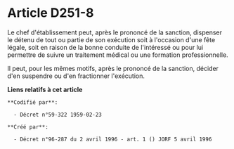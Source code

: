 # Article D251-8

Le chef d'établissement peut, après le prononcé de la sanction, dispenser le détenu de tout ou partie de son exécution soit à
l'occasion d'une fête légale, soit en raison de la bonne conduite de l'intéressé ou pour lui permettre de suivre un
traitement médical ou une formation professionnelle.

Il peut, pour les mêmes motifs, après le prononcé de la sanction, décider d'en suspendre ou d'en fractionner l'exécution.

**Liens relatifs à cet article**

	**Codifié par**:

	  - Décret n°59-322 1959-02-23

	**Créé par**:

	  - Décret n°96-287 du 2 avril 1996 - art. 1 () JORF 5 avril 1996
